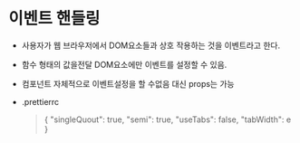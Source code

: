 # 이벤트 핸들링

- 사용자가 웹 브라우저에서 DOM요소들과 상호 작용하는 것을 이벤트라고 한다.
- 함수 형태의 값을전달 DOM요소에만 이벤트를 설정할 수 있음.
- 컴포넌트 자체적으로 이벤트설정을 할 수없음 대신 props는 가능

- .prettierrc

  >{
  >    "singleQuout": true,
  >    "semi": true,
  >    "useTabs": false,
  >    "tabWidth": e
  >}
